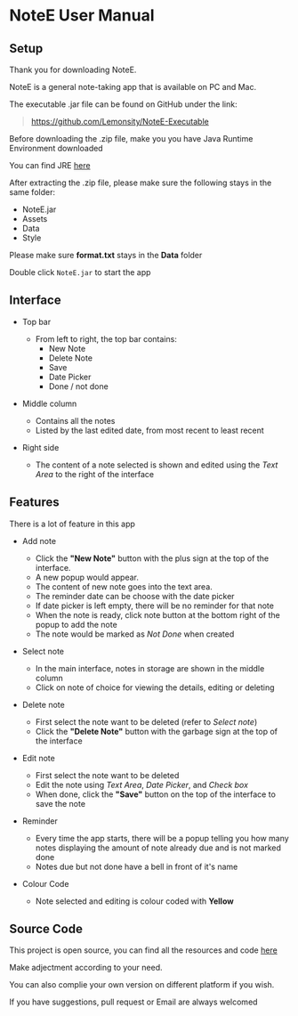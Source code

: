 # NoteE User Manual

## Setup
Thank you for downloading NoteE.

NoteE is a general  note-taking app that is available on PC and Mac. 

The executable .jar file can be found on GitHub under the link:
>https://github.com/Lemonsity/NoteE-Executable

Before downloading the .zip file, make you you have Java Runtime Environment downloaded

You can find JRE [here](https://www.oracle.com/technetwork/java/javase/downloads/jre8-downloads-2133155.html)

After extracting the .zip file, please make sure the following stays in the same folder:

- NoteE.jar
- Assets
- Data
- Style

Please make sure __format.txt__ stays in the __Data__ folder

Double click `NoteE.jar` to start the app

## Interface
- Top bar
    - From left to right, the top bar contains:
        - New Note
        - Delete Note
        - Save
        - Date Picker
        - Done / not done
- Middle column
    - Contains all the notes
    - Listed by the last edited date, from most recent to least recent
    
- Right side
    - The content of a note selected is shown and edited using the *Text Area* to the right of the interface

## Features
There is a lot of feature in this app

- Add note
    - Click the __"New Note"__ button with the plus sign at the top of the interface. 
    - A new popup would appear. 
    - The content of new note goes into the text area.
    - The reminder date can be choose with the date picker
    - If date picker is left empty, there will be no reminder for that note
    - When the note is ready, click note button at the bottom right of the popup to add the note
    - The note would be marked as *Not Done* when created
    
- Select note
    - In the main interface, notes in storage are shown in the middle column
    - Click on note of choice for viewing the details, editing or deleting
    
- Delete note
    - First select the note want to be deleted (refer to *Select note*)
    - Click the __"Delete Note"__ button with the garbage sign at the top of the interface
    
- Edit note
    - First select the note want to be deleted
    - Edit the note using *Text Area*, *Date Picker*, and *Check box*
    - When done, click the __"Save"__ button on the top of the interface to save the note
    
- Reminder
    - Every time the app starts, there will be a popup telling you how many notes displaying the amount of note already due and is not marked done
    - Notes due but not done have a bell in front of it's name
    
- Colour Code
    - Note selected and editing is colour coded with __Yellow__
    
## Source Code
This project is open source, you can find all the resources and code [here](https://github.com/Lemonsity/NoteE)

Make adjectment according to your need. 

You can also complie your own version on different platform if you wish.

If you have suggestions, pull request or Email are always welcomed
